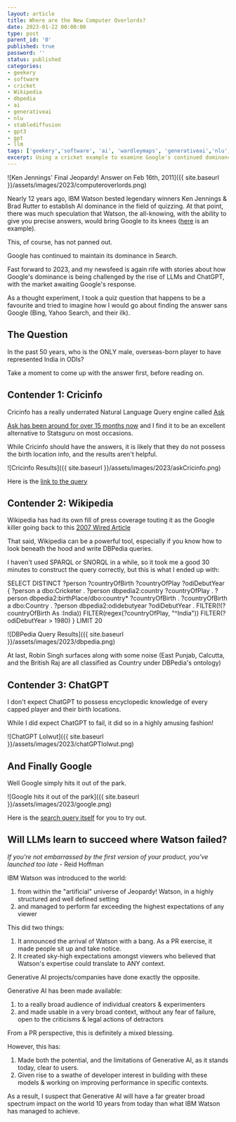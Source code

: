 ```yaml
---
layout: article
title: Where are the New Computer Overlords?
date: 2023-01-22 00:00:00
type: post
parent_id: '0'
published: true
password: ''
status: published
categories:
- geekery
- software
- cricket
- Wikipedia
- dbpedia
- ai
- generativeai
- nlu
- stablediffusion
- gpt3
- gpt
- llm
tags: ['geekery','software', 'ai', 'wardleymaps', 'generativeai','nlu','stablediffusion','gpt3','gpt','llm','cricket','Wikipedia','DBpedia']
excerpt: Using a cricket example to examine Google's continued dominance post the advent of IBM Watson and why LLMs might succeed where IBM Watson failed.
---
```


![Ken Jennings' Final Jeopardy! Answer on Feb 16th, 2011]({{ site.baseurl }}/assets/images/2023/computeroverlords.png)

Nearly 12 years ago, IBM Watson bested legendary winners Ken Jennings & Brad Rutter to establish AI dominance in the field of quizzing.
At that point, there was much speculation that Watson, the all-knowing, with the ability to give you precise answers, would bring Google to its knees ([here](https://www.marketwatch.com/story/watson-is-just-a-super-search-engine-2011-02-18) is an example).

This, of course, has not panned out.

Google has continued to maintain its dominance in Search.

Fast forward to 2023, and my newsfeed is again rife with stories about how Google's dominance is being challenged by the rise of LLMs and ChatGPT, with the market awaiting Google's response.

As a thought experiment, I took a quiz question that happens to be a favourite and tried to imagine how I would go about finding the answer sans Google (Bing, Yahoo Search, and their ilk).

## The Question

In the past 50 years, who is the ONLY male, overseas-born player to have represented India in ODIs?

Take a moment to come up with the answer first, before reading on.

## Contender 1: Cricinfo

Cricinfo has a really underrated Natural Language Query engine called [Ask](https://www.espncricinfo.com/ask)

[Ask has been around for over 15 months now](https://www.espncricinfo.com/story/introducing-askcricinfo-an-artificial-intelligence-based-stats-query-tool-1264610) and I find it to be an excellent alternative to Statsguru on most occasions.

While Cricinfo should have the answers, it is likely that they do not possess the birth location info, and the results aren't helpful.

![Cricinfo Results]({{ site.baseurl }}/assets/images/2023/askCricinfo.png)

Here is the [link to the query](https://www.espncricinfo.com/ask/cricket-qna/Indian-ODI-players-born-outside-India&tournament=odi)

## Contender 2: Wikipedia

Wikipedia has had its own fill of press coverage touting it as the Google killer going back to this [2007 Wired Article](https://www.wired.com/2007/11/rumor-wikipedia/)

That said, Wikipedia can be a powerful tool, especially if you know how to look beneath the hood and write DBPedia queries.

I haven't used SPARQL or SNORQL in a while, so it took me a good 30 minutes to construct the query correctly, but this is what I ended up with:

SELECT DISTINCT ?person ?countryOfBirth ?countryOfPlay ?odiDebutYear
{
?person a dbo:Cricketer .
?person dbpedia2:country ?countryOfPlay .
?person dbpedia2:birthPlace/dbo:country* ?countryOfBirth .
?countryOfBirth a dbo:Country .
?person dbpedia2:odidebutyear ?odiDebutYear .
FILTER(!(?countryOfBirth As :India))
FILTER(regex(?countryOfPlay, "^India"))
FILTER(?odiDebutYear > 1980)
}
LIMIT 20

![DBPedia Query Results]({{ site.baseurl }}/assets/images/2023/dbpedia.png)

At last, Robin Singh surfaces along with some noise (East Punjab, Calcutta, and the British Raj are all classified as Country under DBPedia's ontology)

## Contender 3: ChatGPT

I don't expect ChatGPT to possess encyclopedic knowledge of every capped player and their birth locations.

While I did expect ChatGPT to fail, it did so in a highly amusing fashion!

![ChatGPT Lolwut]({{ site.baseurl }}/assets/images/2023/chatGPTlolwut.png)

## And Finally Google

Well Google simply hits it out of the park.

![Google hits it out of the park]({{ site.baseurl }}/assets/images/2023/google.png)

Here is the [search query itself](https://www.google.com/search?{google:acceptedSuggestion}oq=who+is+the+only+Indian+ODI+player+to+be+born+overseas%3F&sourceid=chrome&ie=UTF-8&q=who+is+the+only+Indian+ODI+player+to+be+born+overseas%3F) for you to try out.

## Will LLMs learn to succeed where Watson failed?

*If you're not embarrassed by the first version of your product, you've launched too late* - Reid Hoffman

IBM Watson was introduced to the world:
1. from within the "artificial" universe of Jeopardy! Watson, in a highly structured and well defined setting
2. and managed to perform far exceeding the highest expectations of any viewer

This did two things:
1. It announced the arrival of Watson with a bang. As a PR exercise, it made people sit up and take notice.
2. It created sky-high expectations amongst viewers who believed that Watson's expertise could translate to ANY context.

Generative AI projects/companies have done exactly the opposite.

Generative AI has been made available:
1. to a really broad audience of individual creators & experimenters
2. and made usable in a very broad context, without any fear of failure, open to the criticisms & legal actions of detractors

From a PR perspective, this is definitely a mixed blessing.

However, this has:
1. Made both the potential, and the limitations of Generative AI, as it stands today, clear to users.
2. Given rise to a swathe of developer interest in building with these models & working on improving performance in specific contexts.

As a result, I suspect that Generative AI will have a far greater broad spectrum impact on the world 10 years from today than what IBM Watson has managed to achieve.  